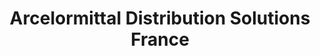 ---
title: "Arcelormittal Distribution Solutions France"
url: /bertrichamps/arcelormittal-distribution-solutions-france/
shop: matériel informatique
---